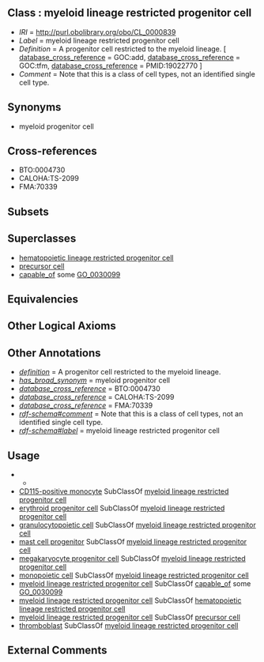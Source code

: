
## Class : myeloid lineage restricted progenitor cell

 * *IRI* = http://purl.obolibrary.org/obo/CL_0000839
 * *Label* = myeloid lineage restricted progenitor cell
 * *Definition* = A progenitor cell restricted to the myeloid lineage. [ [database_cross_reference](../../ef/oboInOwl#hasDbXref.md) = GOC:add, [database_cross_reference](../../ef/oboInOwl#hasDbXref.md) = GOC:tfm, [database_cross_reference](../../ef/oboInOwl#hasDbXref.md) = PMID:19022770 ]
 * *Comment* = Note that this is a class of cell types, not an identified single cell type.

## Synonyms

 * myeloid progenitor cell

## Cross-references

 * BTO:0004730
 * CALOHA:TS-2099
 * FMA:70339

## Subsets


## Superclasses

 * [hematopoietic lineage restricted progenitor cell](../../CL/31/CL_0002031.md)
 * [precursor cell](../../CL/15/CL_0011115.md)
 * [capable_of](../../RO/15/RO_0002215.md) some [GO_0030099](../../GO/99/GO_0030099.md)

## Equivalencies


## Other Logical Axioms


## Other Annotations

 * *[definition](../../IAO/15/IAO_0000115.md)* = A progenitor cell restricted to the myeloid lineage.
 * *[has_broad_synonym](../../ym/oboInOwl#hasBroadSynonym.md)* = myeloid progenitor cell
 * *[database_cross_reference](../../ef/oboInOwl#hasDbXref.md)* = BTO:0004730
 * *[database_cross_reference](../../ef/oboInOwl#hasDbXref.md)* = CALOHA:TS-2099
 * *[database_cross_reference](../../ef/oboInOwl#hasDbXref.md)* = FMA:70339
 * *[rdf-schema#comment](../../nt/rdf-schema#comment.md)* = Note that this is a class of cell types, not an identified single cell type.
 * *[rdf-schema#label](../../el/rdf-schema#label.md)* = myeloid lineage restricted progenitor cell

## Usage

 * -
 * [CD115-positive monocyte](../../CL/22/CL_0001022.md) SubClassOf [myeloid lineage restricted progenitor cell](../../CL/39/CL_0000839.md)
 * [erythroid progenitor cell](../../CL/38/CL_0000038.md) SubClassOf [myeloid lineage restricted progenitor cell](../../CL/39/CL_0000839.md)
 * [granulocytopoietic cell](../../CL/91/CL_0002191.md) SubClassOf [myeloid lineage restricted progenitor cell](../../CL/39/CL_0000839.md)
 * [mast cell progenitor](../../CL/31/CL_0000831.md) SubClassOf [myeloid lineage restricted progenitor cell](../../CL/39/CL_0000839.md)
 * [megakaryocyte progenitor cell](../../CL/53/CL_0000553.md) SubClassOf [myeloid lineage restricted progenitor cell](../../CL/39/CL_0000839.md)
 * [monopoietic cell](../../CL/94/CL_0002194.md) SubClassOf [myeloid lineage restricted progenitor cell](../../CL/39/CL_0000839.md)
 * [myeloid lineage restricted progenitor cell](../../CL/39/CL_0000839.md) SubClassOf [capable_of](../../RO/15/RO_0002215.md) some [GO_0030099](../../GO/99/GO_0030099.md)
 * [myeloid lineage restricted progenitor cell](../../CL/39/CL_0000839.md) SubClassOf [hematopoietic lineage restricted progenitor cell](../../CL/31/CL_0002031.md)
 * [myeloid lineage restricted progenitor cell](../../CL/39/CL_0000839.md) SubClassOf [precursor cell](../../CL/15/CL_0011115.md)
 * [thromboblast](../../CL/28/CL_0000828.md) SubClassOf [myeloid lineage restricted progenitor cell](../../CL/39/CL_0000839.md)

## External Comments

